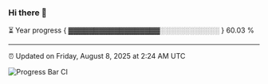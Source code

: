 ### Hi there 👋

⏳ Year progress { ▓▓▓▓▓▓▓▓▓▓▓▓▓▓▓▓▓▓░░░░░░░░░░░░ } 60.03 %

---

⏰ Updated on Friday, August 8, 2025 at 2:24 AM UTC

![Progress Bar CI](https://github.com/arthurbuhl/arthurbuhl/workflows/Progress%20Bar%20CI/badge.svg)
